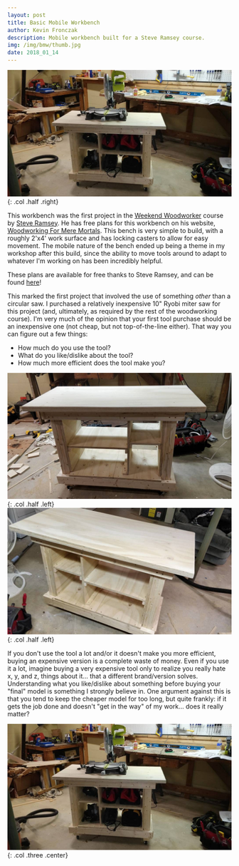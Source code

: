 ```yaml
---
layout: post
title: Basic Mobile Workbench
author: Kevin Fronczak
description: Mobile workbench built for a Steve Ramsey course.
img: /img/bmw/thumb.jpg
date: 2018_01_14
---
```


![BMW](/img/bmw/bmw.jpg "Basic Mobile Workbench"){: .col .half .right}

This workbench was the first project in the [Weekend Woodworker](https://theweekendwoodworker.com) course by [Steve Ramsey](https://www.youtube.com/user/stevinmarin/featured).  He has free plans for this workbench on his website, [Woodworking For Mere Mortals](https://woodworking.formeremortals.net).  This bench is very simple to build, with a roughly 2'x4' work surface and has locking casters to allow for easy movement.  The mobile nature of the bench ended up being a theme in my workshop after this build, since the ability to move tools around to adapt to whatever I'm working on has been incredibly helpful.

These plans are available for free thanks to Steve Ramsey, and can be found [here](https://basicmobileworkbench.com)!

This marked the first project that involved the use of something *other* than a circular saw.  I purchased a relatively inexpensive 10" Ryobi miter saw for this project (and, ultimately, as required by the rest of the woodworking course).  I'm very much of the opinion that your first tool purchase should be an inexpensive one (not cheap, but not top-of-the-line either).  That way you can figure out a few things:

- How much do you use the tool?
- What do you like/dislike about the tool?
- How much more efficient does the tool make you?

![BMW Front](/img/bmw/bmw_front.jpg "Workbench front"){: .col .half .left}
![BMW Profile](/img/bmw/bmw_profile.jpg "Workbench profile"){: .col .half .left}

If you don't use the tool a lot and/or it doesn't make you more efficient, buying an expensive version is a complete waste of money.  Even if you use it a lot, imagine buying a very expensive tool only to realize you really hate x, y, and z, things about it... that a different brand/version solves.  Understanding what you like/dislike about something before buying your "final" model is something I strongly believe in.  One argument against this is that you tend to keep the cheaper model for too long, but quite frankly: if it gets the job done and doesn't "get in the way" of my work... does it really matter?

![Completed BMW](/img/bmw/bmw.jpg "Completed BMW"){: .col .three .center}
